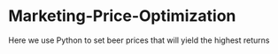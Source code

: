 # Marketing-Price-Optimization
Here we use Python to set beer prices that will yield the highest returns
